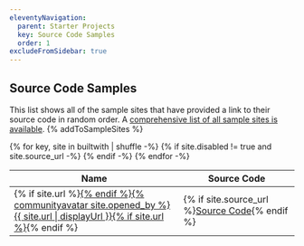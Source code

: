 ```yaml
---
eleventyNavigation:
  parent: Starter Projects
  key: Source Code Samples
  order: 1
excludeFromSidebar: true
---
```


## Source Code Samples

This list shows all of the sample sites that have provided a link to their source code in random order. A [comprehensive list of all sample sites is available](/speedlify/). {% addToSampleSites %}

<table>
  <thead>
    <tr>
      <th>Name</th>
      <th style="min-width: 9em">Source Code</th>
    </tr>
  </thead>
  <tbody>
{% for key, site in builtwith | shuffle -%}
{% if site.disabled != true and site.source_url -%}
    <tr>
      <td>{% if site.url %}<a href="{{ site.url }}">{% endif %}{% communityavatar site.opened_by %}{{ site.url | displayUrl }}{% if site.url %}</a>{% endif %}</td>
      <td>{% if site.source_url %}<a href="{{ site.source_url }}" class="minilink">Source Code</a>{% endif %}</td>
    </tr>
{% endif -%}
{% endfor -%}
  </tbody>
</table>
